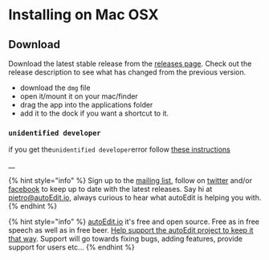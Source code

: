 # Installing on Mac OSX

## Download <a id="download"></a>

Download the latest stable release from the [releases page](https://github.com/OpenNewsLabs/autoEdit_2/releases). Check out the release description to see what has changed from the previous version.

* download the `dmg` file
* open it/mount it on your mac/finder
* drag the app into the applications folder
* add it to the dock if you want a shortcut to it.

### `unidentified developer` <a id="unidentified-developer"></a>

if you get the`unidentified developer`error follow [these instructions](https://support.apple.com/kb/PH25088)

\_\_

{% hint style="info" %}
Sign up to the [mailing list](http://eepurl.com/cMzwSX), follow on [twitter](http://twitter.com/autoEdit2) and/or [facebook](https://www.facebook.com/autoEdit.io/) to keep up to date with the latest releases. Say hi at [pietro@autoEdit.io](mailto:pietro@autoEdit.io?Subject=Hello), always curious to hear what autoEdit is helping you with.
{% endhint %}

{% hint style="info" %}
[autoEdit.io](http://www.autoEdit.io) it's free and open source. Free as in free speech as well as in free beer. [Help support the autoEdit project to keep it that way](https://donorbox.org/c9762eef-0e08-468e-90cb-2d00643697f8?recurring=true). Support will go towards fixing bugs, adding features, provide support for users etc...
{% endhint %}

